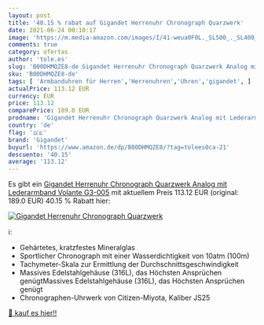 ```yaml
---
layout: post
title: '40.15 % rabat auf Gigandet Herrenuhr Chronograph Quarzwerk'
date: 2021-06-24 00:10:17
image: 'https://m.media-amazon.com/images/I/41-weua0F0L._SL500_._SL400_.jpg'
comments: true
category: ofertas
author: 'tole.es'
slug: 'B00DHMQZE8-de Gigandet Herrenuhr Chronograph Quarzwerk Analog mit...'
sku: 'B00DHMQZE8-de'
tags: [ 'Armbanduhren für Herren','Herrenuhren','Uhren','gigandet', ]
actualPrice: 113.12 EUR
currency: EUR
price: 113.12
comparePrice: 189.0 EUR
prodname: 'Gigandet Herrenuhr Chronograph Quarzwerk Analog mit Lederarmband Volante G3-005'
country: 'de'
flag: '🇩🇪'
brand: 'Gigandet'
buyurl: 'https://www.amazon.de/dp/B00DHMQZE8/?tag=tolees0ca-21'
descuento: '40.15'
average: '113.12'
---
```


Es gibt ein [Gigandet Herrenuhr Chronograph Quarzwerk Analog mit Lederarmband Volante G3-005](https://www.amazon.de/dp/B00DHMQZE8/?tag=tolees0ca-21) mit aktuellem Preis 113.12 EUR (original: 189.0 EUR) 40.15 % Rabatt hier:

[![Gigandet Herrenuhr Chronograph Quarzwerk](https://m.media-amazon.com/images/I/41-weua0F0L._SL500_._SL400_.jpg)](https://www.amazon.de/dp/B00DHMQZE8/?tag=tolees0ca-21)

ℹ️:

- Gehärtetes, kratzfestes Mineralglas
- Sportlicher Chronograph mit einer Wasserdichtigkeit von 10atm (100m)
- Tachymeter-Skala zur Ermittlung der Durchschnittsgeschwindigkeit
- Massives Edelstahlgehäuse (316L), das Höchsten Ansprüchen genügtMassives Edelstahlgehäuse (316L), das Höchsten Ansprüchen genügt
- Chronographen-Uhrwerk von Citizen-Miyota, Kaliber JS25

[🛒 kauf es hier!!](https://www.amazon.de/dp/B00DHMQZE8/?tag=tolees0ca-21)
